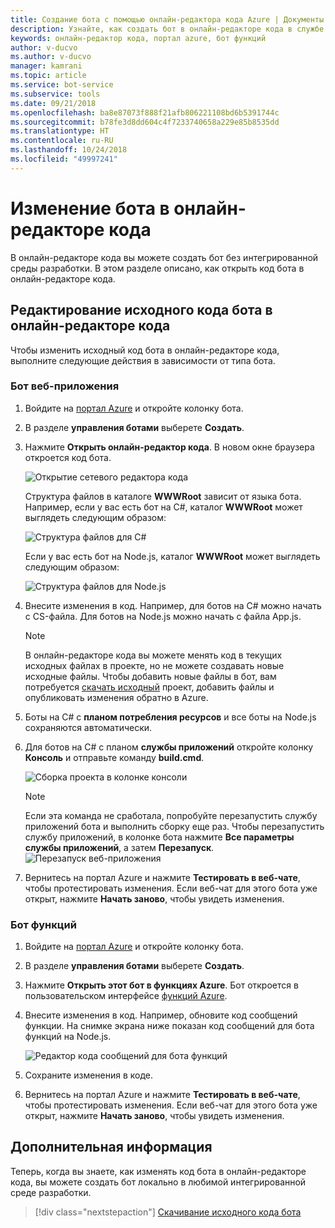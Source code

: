 ```yaml
---
title: Создание бота с помощью онлайн-редактора кода Azure | Документы Майкрософт
description: Узнайте, как создать бот в онлайн-редакторе кода в службе Azure Bot.
keywords: онлайн-редактор кода, портал azure, бот функций
author: v-ducvo
ms.author: v-ducvo
manager: kamrani
ms.topic: article
ms.service: bot-service
ms.subservice: tools
ms.date: 09/21/2018
ms.openlocfilehash: ba8e87073f888f21afb806221108bd6b5391744c
ms.sourcegitcommit: b78fe3d8dd604c4f7233740658a229e85b8535dd
ms.translationtype: HT
ms.contentlocale: ru-RU
ms.lasthandoff: 10/24/2018
ms.locfileid: "49997241"
---
```

# <a name="edit-a-bot-with-online-code-editor"></a>Изменение бота в онлайн-редакторе кода

В онлайн-редакторе кода вы можете создать бот без интегрированной среды разработки. В этом разделе описано, как открыть код бота в онлайн-редакторе кода. 

## <a name="edit-bot-source-code-in-online-code-editor"></a>Редактирование исходного кода бота в онлайн-редакторе кода

Чтобы изменить исходный код бота в онлайн-редакторе кода, выполните следующие действия в зависимости от типа бота.

### <a name="web-app-bot"></a>Бот веб-приложения
1. Войдите на [портал Azure](http://portal.azure.com) и откройте колонку бота.
2. В разделе **управления ботами** выберете **Создать**.
3. Нажмите **Открыть онлайн-редактор кода**. В новом окне браузера откроется код бота. 

   ![Открытие сетевого редактора кода](~/media/azure-bot-build/open-online-code-editor.png)

   Структура файлов в каталоге **WWWRoot** зависит от языка бота. Например, если у вас есть бот на C#, каталог **WWWRoot** может выглядеть следующим образом:

   ![Структура файлов для C#](~/media/azure-bot-build/cs-wwwroot-structure.png)

   Если у вас есть бот на Node.js, каталог **WWWRoot** может выглядеть следующим образом:

   ![Структура файлов для Node.js](~/media/azure-bot-build/node-wwwroot-structure.png)

4. Внесите изменения в код. Например, для ботов на C# можно начать с CS-файла. Для ботов на Node.js можно начать с файла App.js.

   > [!NOTE]
   > В онлайн-редакторе кода вы можете менять код в текущих исходных файлах в проекте, но не можете создавать новые исходные файлы. Чтобы добавить новые файлы в бот, вам потребуется [скачать исходный](bot-service-build-download-source-code.md) проект, добавить файлы и опубликовать изменения обратно в Azure.

5. Боты на C# с **планом потребления ресурсов** и все боты на Node.js сохраняются автоматически. 

6. Для ботов на C# с планом **службы приложений** откройте колонку **Консоль** и отправьте команду **build.cmd**. 

   ![Сборка проекта в колонке консоли](~/media/azure-bot-build/cs-console-build-cmd.png)
 
   > [!NOTE]
   > Если эта команда не сработала, попробуйте перезапустить службу приложений бота и выполнить сборку еще раз. Чтобы перезапустить службу приложений, в колонке бота нажмите **Все параметры службы приложений**, а затем **Перезапуск**.
   > ![Перезапуск веб-приложения](~/media/azure-bot-build/open-online-code-editor-restart-appservice.png)

7. Вернитесь на портал Azure и нажмите **Тестировать в веб-чате**, чтобы протестировать изменения. Если веб-чат для этого бота уже открыт, нажмите **Начать заново**, чтобы увидеть изменения.

### <a name="functions-bot"></a>Бот функций

1. Войдите на [портал Azure](http://portal.azure.com) и откройте колонку бота.
2. В разделе **управления ботами** выберете **Создать**.
3. Нажмите **Открыть этот бот в функциях Azure**. Бот откроется в пользовательском интерфейсе <a href="http://go.microsoft.com/fwlink/?linkID=747839" target="_blank">функций Azure</a>. 
4. Внесите изменения в код. Например, обновите код сообщений функции. На снимке экрана ниже показан код сообщений для бота функций на Node.js.

   ![Редактор кода сообщений для бота функций](~/media/azure-bot-build/functions-messages-code.png)

5. Сохраните изменения в коде.
6. Вернитесь на портал Azure и нажмите **Тестировать в веб-чате**, чтобы протестировать изменения. Если веб-чат для этого бота уже открыт, нажмите **Начать заново**, чтобы увидеть изменения.

## <a name="next-steps"></a>Дополнительная информация
Теперь, когда вы знаете, как изменять код бота в онлайн-редакторе кода, вы можете создать бот локально в любимой интегрированной среде разработки.

> [!div class="nextstepaction"]
> [Скачивание исходного кода бота](bot-service-build-download-source-code.md)
